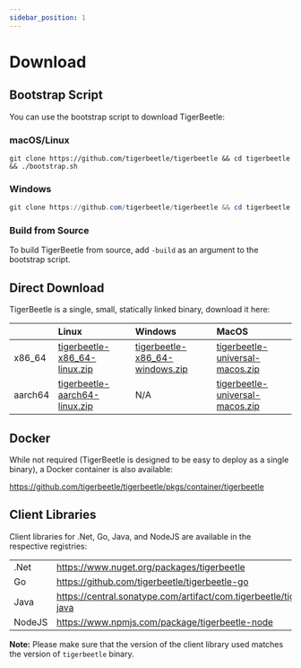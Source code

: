 ```yaml
---
sidebar_position: 1
---
```


# Download

## Bootstrap Script

You can use the bootstrap script to download TigerBeetle:

### macOS/Linux

```shell
git clone https://github.com/tigerbeetle/tigerbeetle && cd tigerbeetle && ./bootstrap.sh
```

### Windows

```powershell
git clone https://github.com/tigerbeetle/tigerbeetle && cd tigerbeetle && .\bootstrap.ps1
```

### Build from Source

To build TigerBeetle from source, add `-build` as an argument to the bootstrap script.

## Direct Download

TigerBeetle is a single, small, statically linked binary, download it here:

|               | Linux                            | Windows                          | MacOS                             |
| :------------ | :------------------------------- | :------------------------------- | :-------------------------------- |
| x86_64        |[tigerbeetle-x86_64-linux.zip]    |[tigerbeetle-x86_64-windows.zip]  | [tigerbeetle-universal-macos.zip] |
| aarch64       |[tigerbeetle-aarch64-linux.zip]   |             N/A                  | [tigerbeetle-universal-macos.zip] |

[tigerbeetle-aarch64-linux.zip]: https://github.com/tigerbeetle/tigerbeetle/releases/latest/download/tigerbeetle-aarch64-linux.zip
[tigerbeetle-universal-macos.zip]: https://github.com/tigerbeetle/tigerbeetle/releases/latest/download/tigerbeetle-universal-macos.zip
[tigerbeetle-x86_64-linux.zip]: https://github.com/tigerbeetle/tigerbeetle/releases/latest/download/tigerbeetle-x86_64-linux.zip
[tigerbeetle-x86_64-windows.zip]: https://github.com/tigerbeetle/tigerbeetle/releases/latest/download/tigerbeetle-x86_64-windows.zip

## Docker

While not required (TigerBeetle is designed to be easy to deploy as a single binary), a Docker
container is also available:

<https://github.com/tigerbeetle/tigerbeetle/pkgs/container/tigerbeetle>

## Client Libraries

Client libraries for .Net, Go, Java, and NodeJS are available in the respective registries:

|               |                                                                           |
| :------------ | :------------------------------------------------------------------------ |
| .Net          |<https://www.nuget.org/packages/tigerbeetle>                               |
| Go            |<https://github.com/tigerbeetle/tigerbeetle-go>                            |
| Java          |<https://central.sonatype.com/artifact/com.tigerbeetle/tigerbeetle-java>   |
| NodeJS        |<https://www.npmjs.com/package/tigerbeetle-node>                           |

**Note:** Please make sure that the version of the client library used matches the version of
`tigerbeetle` binary.
